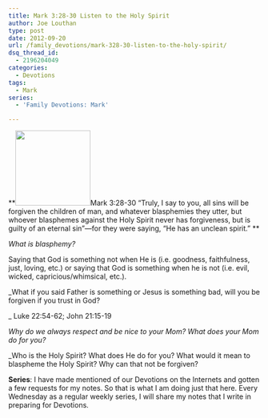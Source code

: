 ```yaml
---
title: Mark 3:28-30 Listen to the Holy Spirit
author: Joe Louthan
type: post
date: 2012-09-20
url: /family_devotions/mark-328-30-listen-to-the-holy-spirit/
dsq_thread_id:
  - 2196204049
categories:
  - Devotions
tags:
  - Mark
series:
  - 'Family Devotions: Mark'

---
```

**[<img class="alignright size-thumbnail wp-image-652" title="holySpiritStPeters" alt="" src="https://i0.wp.com/theologic.us/wp-content/uploads/2012/09/holySpiritStPeters.jpg?resize=150%2C150" width="150" height="150" srcset="https://i0.wp.com/theologic.us/wp-content/uploads/2012/09/holySpiritStPeters.jpg?resize=150%2C150 150w, https://i0.wp.com/theologic.us/wp-content/uploads/2012/09/holySpiritStPeters.jpg?zoom=2&resize=150%2C150 300w, https://i0.wp.com/theologic.us/wp-content/uploads/2012/09/holySpiritStPeters.jpg?zoom=3&resize=150%2C150 450w" sizes="(max-width: 150px) 100vw, 150px" data-recalc-dims="1" />][1]Mark 3:28-30 “Truly, I say to you, all sins will be forgiven the children of man, and whatever blasphemies they utter, but whoever blasphemes against the Holy Spirit never has forgiveness, but is guilty of an eternal sin”—for they were saying, “He has an unclean spirit.” **

_What is blasphemy?_

Saying that God is something not when He is (i.e. goodness, faithfulness, just, loving, etc.) or saying that God is something when he is not (i.e. evil, wicked, capricious/whimsical, etc.).

_What if you said Father is something or Jesus is something bad, will you be forgiven if you trust in God?
  
_ Luke 22:54-62; John 21:15-19

_Why do we always respect and be nice to your Mom? What does your Mom do for you?_

_Who is the Holy Spirit? What does He do for you? What would it mean to blaspheme the Holy Spirit? Why can that not be forgiven?</p> 

</em>

**Series**: I have made mentioned of our Devotions on the Internets and gotten a few requests for my notes. So that is what I am doing just that here. Every Wednesday as a regular weekly series, I will share my notes that I write in preparing for Devotions.

 [1]: https://i0.wp.com/theologic.us/wp-content/uploads/2012/09/holySpiritStPeters.jpg
